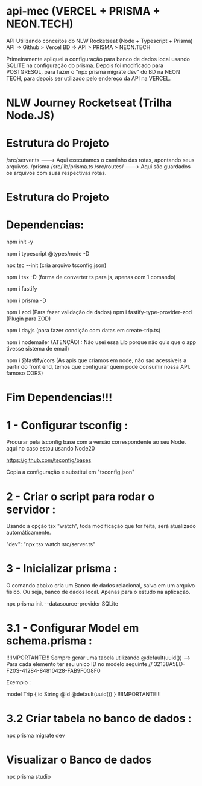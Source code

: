 # api-mec (VERCEL + PRISMA + NEON.TECH)
API Utilizando conceitos do NLW Rocketseat (Node + Typescript + Prisma)
API => Github > Vercel
BD => API > PRISMA > NEON.TECH

Primeiramente apliquei a configuração para banco de dados local usando SQLITE na configuração do prisma.
Depois foi modificado para POSTGRESQL, para fazer o "npx prisma migrate dev" do BD na NEON TECH, para depois ser utilizado pelo endereço da API na VERCEL.


# NLW Journey Rocketseat (Trilha Node.JS)

# Estrutura do Projeto
/src/server.ts ---> Aqui executamos o caminho das rotas, apontando seus arquivos. 
/prisma
/src/lib/prisma.ts
/src/routes/ ---> Aqui são guardados os arquivos com suas respectivas rotas.
# Estrutura do Projeto
# Dependencias:
npm init -y

npm i typescript @types/node -D

npx tsc --init (cria arquivo tsconfig.json)

npm i tsx -D (forma de converter ts para js, apenas com 1 comando)

npm i fastify

npm i prisma -D

npm i zod (Para fazer validação de dados)
npm i fastify-type-provider-zod (Plugin para ZOD)

npm i dayjs (para fazer condição com datas em create-trip.ts)

npm i nodemailer (ATENÇÃO! : Não usei essa Lib porque não quis que o app tivesse sistema de email)

npm i @fastify/cors (As apis que criamos em node, não sao acessiveis a partir do front end, temos que configurar quem pode consumir nossa API. famoso CORS)
# Fim Dependencias!!!

# 1 - Configurar tsconfig :
Procurar pela tsconfig base com a versão correspondente 
ao seu Node. aqui no caso estou usando Node20

https://github.com/tsconfig/bases

Copia a configuração e substitui em "tsconfig.json"

# 2 - Criar o script para rodar o servidor :
Usando a opção tsx "watch", toda modificação que for feita, será atualizado automáticamente.

"dev": "npx tsx watch src/server.ts"

# 3 - Inicializar prisma :
O comando abaixo cria um Banco de dados relacional, salvo em um arquivo fisico.
Ou seja, banco de dados local. Apenas para o estudo na aplicação.

npx prisma init --datasource-provider SQLite

# 3.1 - Configurar Model em schema.prisma : 

!!!IMPORTANTE!!!
Sempre gerar uma tabela utilizando 
@default(uuid()) --> Para cada elemento ter seu unico ID no modelo seguinte
// 32138A5ED-F20S-41284-84810428-FAB9F0G8F0

Exemplo :

model Trip {
    id String @id @default(uuid())
}
!!!IMPORTANTE!!!

# 3.2 Criar tabela no banco de dados :

npx prisma migrate dev

# Visualizar o Banco de dados
npx prisma studio
